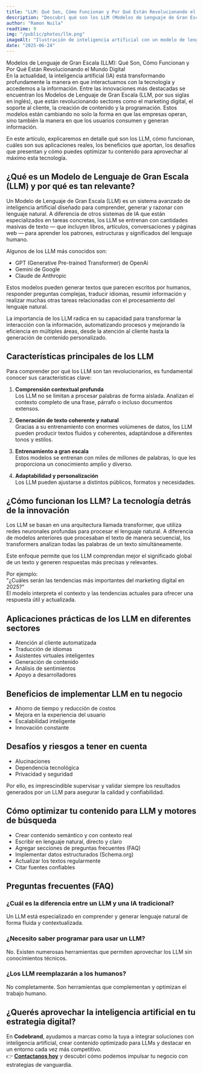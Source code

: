 ```yaml
---
title: "LLM: Qué Son, Cómo Funcionan y Por Qué Están Revolucionando el Mundo Digital"
description: "Descubrí qué son los LLM (Modelos de Lenguaje de Gran Escala), cómo funcionan, sus beneficios, aplicaciones reales y cómo adaptar tu contenido para esta nueva era de la inteligencia artificial."
author: "Ramon Nuila"
readtime: 9
img: "/public/photos/llm.png"
imageAlt: "Ilustración de inteligencia artificial con un modelo de lenguaje procesando datos"
date: "2025-06-24"
---
```


Modelos de Lenguaje de Gran Escala (LLM): Qué Son, Cómo Funcionan y Por Qué Están Revolucionando el Mundo Digital  
En la actualidad, la inteligencia artificial (IA) está transformando profundamente la manera en que interactuamos con la tecnología y accedemos a la información. Entre las innovaciones más destacadas se encuentran los Modelos de Lenguaje de Gran Escala (LLM, por sus siglas en inglés), que están revolucionando sectores como el marketing digital, el soporte al cliente, la creación de contenido y la programación. Estos modelos están cambiando no solo la forma en que las empresas operan, sino también la manera en que los usuarios consumen y generan información.

En este artículo, explicaremos en detalle qué son los LLM, cómo funcionan, cuáles son sus aplicaciones reales, los beneficios que aportan, los desafíos que presentan y cómo puedes optimizar tu contenido para aprovechar al máximo esta tecnología.

## ¿Qué es un Modelo de Lenguaje de Gran Escala (LLM) y por qué es tan relevante?

Un Modelo de Lenguaje de Gran Escala (LLM) es un sistema avanzado de inteligencia artificial diseñado para comprender, generar y razonar con lenguaje natural. A diferencia de otros sistemas de IA que están especializados en tareas concretas, los LLM se entrenan con cantidades masivas de texto — que incluyen libros, artículos, conversaciones y páginas web — para aprender los patrones, estructuras y significados del lenguaje humano.

Algunos de los LLM más conocidos son:

- GPT (Generative Pre-trained Transformer) de OpenAi
- Gemini de Google
- Claude de Anthropic

Estos modelos pueden generar textos que parecen escritos por humanos, responder preguntas complejas, traducir idiomas, resumir información y realizar muchas otras tareas relacionadas con el procesamiento del lenguaje natural.

La importancia de los LLM radica en su capacidad para transformar la interacción con la información, automatizando procesos y mejorando la eficiencia en múltiples áreas, desde la atención al cliente hasta la generación de contenido personalizado.

## Características principales de los LLM

Para comprender por qué los LLM son tan revolucionarios, es fundamental conocer sus características clave:

1. **Comprensión contextual profunda**  
   Los LLM no se limitan a procesar palabras de forma aislada. Analizan el contexto completo de una frase, párrafo o incluso documentos extensos.

2. **Generación de texto coherente y natural**  
   Gracias a su entrenamiento con enormes volúmenes de datos, los LLM pueden producir textos fluidos y coherentes, adaptándose a diferentes tonos y estilos.

3. **Entrenamiento a gran escala**  
   Estos modelos se entrenan con miles de millones de palabras, lo que les proporciona un conocimiento amplio y diverso.

4. **Adaptabilidad y personalización**  
   Los LLM pueden ajustarse a distintos públicos, formatos y necesidades.

## ¿Cómo funcionan los LLM? La tecnología detrás de la innovación

Los LLM se basan en una arquitectura llamada transformer, que utiliza redes neuronales profundas para procesar el lenguaje natural. A diferencia de modelos anteriores que procesaban el texto de manera secuencial, los transformers analizan todas las palabras de un texto simultáneamente.

Este enfoque permite que los LLM comprendan mejor el significado global de un texto y generen respuestas más precisas y relevantes.

Por ejemplo:  
"¿Cuáles serán las tendencias más importantes del marketing digital en 2025?"  
El modelo interpreta el contexto y las tendencias actuales para ofrecer una respuesta útil y actualizada.

## Aplicaciones prácticas de los LLM en diferentes sectores

- Atención al cliente automatizada  
- Traducción de idiomas  
- Asistentes virtuales inteligentes  
- Generación de contenido  
- Análisis de sentimientos  
- Apoyo a desarrolladores

## Beneficios de implementar LLM en tu negocio

- Ahorro de tiempo y reducción de costos  
- Mejora en la experiencia del usuario  
- Escalabilidad inteligente  
- Innovación constante

## Desafíos y riesgos a tener en cuenta

- Alucinaciones  
- Dependencia tecnológica  
- Privacidad y seguridad

Por ello, es imprescindible supervisar y validar siempre los resultados generados por un LLM para asegurar la calidad y confiabilidad.

## Cómo optimizar tu contenido para LLM y motores de búsqueda

- Crear contenido semántico y con contexto real  
- Escribir en lenguaje natural, directo y claro  
- Agregar secciones de preguntas frecuentes (FAQ)  
- Implementar datos estructurados (Schema.org)  
- Actualizar los textos regularmente  
- Citar fuentes confiables

## Preguntas frecuentes (FAQ)

### ¿Cuál es la diferencia entre un LLM y una IA tradicional?

Un LLM está especializado en comprender y generar lenguaje natural de forma fluida y contextualizada.

### ¿Necesito saber programar para usar un LLM?

No. Existen numerosas herramientas que permiten aprovechar los LLM sin conocimientos técnicos.

### ¿Los LLM reemplazarán a los humanos?

No completamente. Son herramientas que complementan y optimizan el trabajo humano.

## ¿Querés aprovechar la inteligencia artificial en tu estrategia digital?

En **Codebrand**, ayudamos a marcas como la tuya a integrar soluciones con inteligencia artificial, crear contenido optimizado para LLMs y destacar en un entorno cada vez más competitivo.  
👉 **[Contactanos hoy](/contacto)** y descubrí cómo podemos impulsar tu negocio con estrategias de vanguardia.
